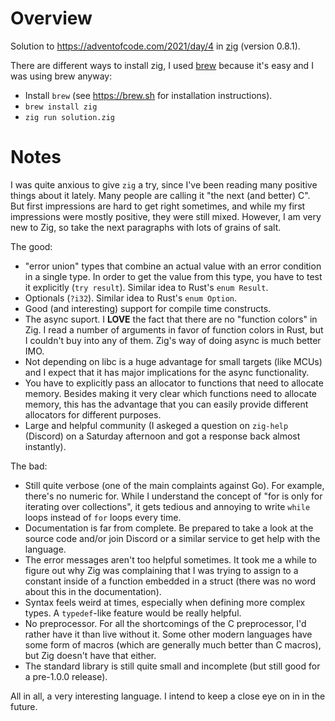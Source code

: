 # Overview

Solution to https://adventofcode.com/2021/day/4 in [zig](https://ziglang.org/) (version 0.8.1).

There are different ways to install zig, I used [brew](https://brew.sh) because it's easy and I was using brew anyway:

- Install `brew` (see https://brew.sh for installation instructions).
- `brew install zig`
- `zig run solution.zig`

# Notes

I was quite anxious to give `zig` a try, since I've been reading many positive things about it lately. Many people are calling it "the next (and better) C". But first impressions are hard to get right sometimes, and while my first impressions were mostly positive, they were still mixed. However, I am very new to Zig, so take the next paragraphs with lots of grains of salt.

The good:

- "error union" types that combine an actual value with an error condition in a single type. In order to get the value from this type, you have to test it explicitly (`try result`). Similar idea to Rust's `enum Result`.
- Optionals (`?i32`). Similar idea to Rust's `enum Option`.
- Good (and interesting) support for compile time constructs.
- The async suport. I **LOVE** the fact that there are no "function colors" in Zig. I read a number of arguments in favor of function colors in Rust, but I couldn't buy into any of them. Zig's way of doing async is much better IMO.
- Not depending on libc is a huge advantage for small targets (like MCUs) and I expect that it has major implications for the async functionality.
- You have to explicitly pass an allocator to functions that need to allocate memory. Besides making it very clear which functions need to allocate memory, this has the advantage that you can easily provide different allocators for different purposes.
- Large and helpful community (I askeged a question on `zig-help` (Discord) on a Saturday afternoon and got a response back almost instantly).

The bad:

- Still quite verbose (one of the main complaints against Go). For example, there's no numeric for. While I understand the concept of "for is only for iterating over collections", it gets tedious and annoying to write `while` loops instead of `for` loops every time.
- Documentation is far from complete. Be prepared to take a look at the source code and/or join Discord or a similar service to get help with the language.
- The error messages aren't too helpful sometimes. It took me a while to figure out why Zig was complaining that I was trying to assign to a constant inside of a function embedded in a struct (there was no word about this in the documentation).
- Syntax feels weird at times, especially when defining more complex types. A `typedef`-like feature would be really helpful.
- No preprocessor. For all the shortcomings of the C preprocessor, I'd rather have it than live without it. Some other modern languages have some form of macros (which are generally much better than C macros), but Zig doesn't have that either.
- The standard library is still quite small and incomplete (but still good for a pre-1.0.0 release).

All in all, a very interesting language. I intend to keep a close eye on in in the future.
